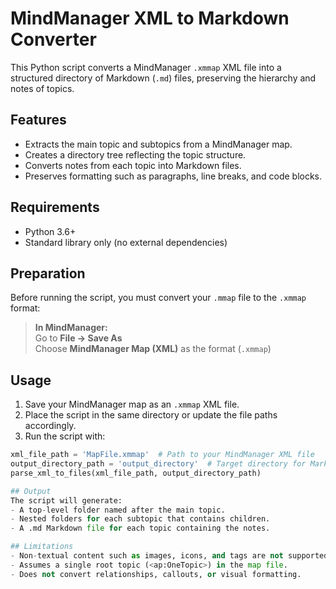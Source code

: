 # MindManager XML to Markdown Converter

This Python script converts a MindManager `.xmmap` XML file into a structured directory of Markdown (`.md`) files, preserving the hierarchy and notes of topics.

## Features

- Extracts the main topic and subtopics from a MindManager map.
- Creates a directory tree reflecting the topic structure.
- Converts notes from each topic into Markdown files.
- Preserves formatting such as paragraphs, line breaks, and code blocks.

## Requirements

- Python 3.6+
- Standard library only (no external dependencies)

## Preparation

Before running the script, you must convert your `.mmap` file to the `.xmmap` format:

> **In MindManager:**  
> Go to **File → Save As**  
> Choose **MindManager Map (XML)** as the format (`.xmmap`)

## Usage

1. Save your MindManager map as an `.xmmap` XML file.
2. Place the script in the same directory or update the file paths accordingly.
3. Run the script with:

```python
xml_file_path = 'MapFile.xmmap'  # Path to your MindManager XML file
output_directory_path = 'output_directory'  # Target directory for Markdown files
parse_xml_to_files(xml_file_path, output_directory_path)

## Output
The script will generate:
- A top-level folder named after the main topic.
- Nested folders for each subtopic that contains children.
- A .md Markdown file for each topic containing the notes.

## Limitations
- Non-textual content such as images, icons, and tags are not supported.
- Assumes a single root topic (<ap:OneTopic>) in the map file.
- Does not convert relationships, callouts, or visual formatting.
